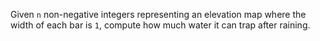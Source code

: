 Given `n` non-negative integers representing an elevation map where the width of each bar is `1`, compute how much water it can trap after raining.
